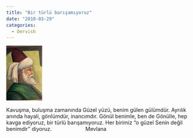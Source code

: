 ```yaml
---
title: "Bir türlü barışamıyoruz"
date: "2010-03-29"
categories: 
  - Dervish
---
```


[![molla.jpg](../uploads/2010/03/molla.jpg)](../uploads/2010/03/molla.jpg "molla.jpg")

Kavuşma, buluşma zamanında Güzel yüzü, benim gülen gülümdür. Ayrılık anında hayali, gönlümdür, inancımdır. Gönül benimle, ben de Gönülle, hep kavga ediyoruz, bir türlü barışamıyoruz. Her birimiz “o güzel Senin değil benimdir” diyoruz.                       Mevlana
